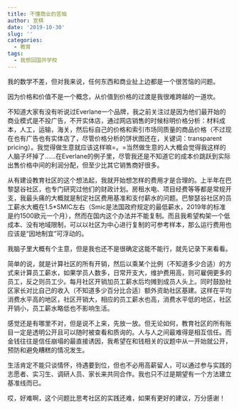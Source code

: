 ```yaml
---
title: 不懂商业的苦恼
author: 宣棋
date: '2019-10-30'
slug: ''
categories:
  - 教育
tags:
  - 我想回国开学校
---
```

我的数学不差，但对我来说，任何东西和商业扯上边都是一个很苦恼的问题。

因为价格和价值不是一个概念，从价值到价格的过渡是我很难跨越的一道坎。

不知道大家有没有听说过Everlane一个品牌，我之前关注过是因为他们最开始的商业模式是不投广告，不开实体店，通过网店销售的时候标明价格分析：材料成本，人工，运输，海关，然后标自己的价格和索引市场同质量的商品价格（不过现在也有广告也有实体店了，尽管价格分析的饼状图还在，关键词：transparent pricing）。我觉得做生意就应该这样嘛=。=当然做生意的人大概会觉得我这样的人脑子坏掉了......在Everlane的例子里，尽管我还是不知道它的成本价跳跃到实际出售价格中间的利润分配，但至少比其它销售商好很多。

从有建设教育社区的这个想法起，我就开始想怎样的费用才是合理的。上半年在巴黎瑟谷社区，也专门研究过他们的财政计划。房租水电、项目经费等等都是常规开支，我最头痛的大概就是制定社区费用基准和支付薪水的问题。巴黎瑟谷社区的员工薪水大概在1.5*SMIC左右（Smic是法国政府规定的最低薪水，2019年的标准是约1500欧元一个月），然而在国内这个办法并不能复制。而且我希望构架一个低成本、没有地域限制，可以以社区为中心进行复制的可参考样本，那么运行费用也应该是“因地制宜”可浮动的。

我脑子里大概有个主意，但是我也还不是很确定这能不能行，就先记录下来看看。

简单的说，就是计算社区的所有开销，然后以乘某个比例（不知道多少合适）的方式来计算员工薪水，如果学员人数多，日常开支大，维护费用高，则可雇佣更多的员工，反之则员工少。每月社区开销加员工薪水后均摊到成员人头上。同时鼓励社区家长对比自己的收入（不知道多少百分比合适）额外资助社区基建。这样在平均消费水平高的地区，社区开销大，相应的员工薪水也高，消费水平低的地区，社区开销小，员工薪水略低也不影响生活。

感觉还是有哪里不对，但是说不上来，先放一放。但无论如何，教育社区的所有账目一定是透明公开且可以随时被查看和质询的。人与人之间最难得是相互信任。而金钱往往是信任崩塌的最直接诱因，我希望在和钱相关的议题中从一开始就公开，预防和避免糟糕的情况发生。

生活肯定不能只谈情怀，待遇要到位，但也不必用高薪留人，可以通过参与实践的志愿者、实习生、调研人员、家长来共同合作。我也只不过是期望有一个方法建立基准线而已。

哎，好难啊，这个问题比思考社区的实践还难，如果有更好的建议，万分感谢！